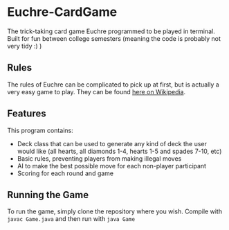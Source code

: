 # Euchre-CardGame

The trick-taking card game Euchre programmed to be played in terminal.  
Built for fun between college semesters (meaning the code is probably not very tidy :) )

## Rules

The rules of Euchre can be complicated to pick up at first, but is actually a very easy game to play. 
They can be found [here on Wikipedia](https://en.wikipedia.org/wiki/Euchre).

## Features

This program contains:

- Deck class that can be used to generate any kind of deck the user would like (all hearts, all diamonds 1-4, hearts 1-5 and spades 7-10, etc)
- Basic rules, preventing players from making illegal moves
- AI to make the best possible move for each non-player participant
- Scoring for each round and game

## Running the Game
To run the game, simply clone the repository where you wish.
Compile with ```javac Game.java``` and then run with ```java Game```
